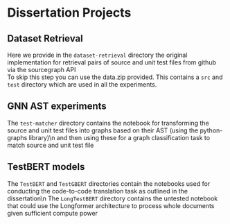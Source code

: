 # Dissertation Projects

## Dataset Retrieval
Here we provide in the `dataset-retrieval` directory the original implementation for retrieval pairs of source and unit test files from github via the sourcegraph API </br>
To skip this step you can use the data.zip provided. This contains a `src` and `test` directory which are used in all the experiments.

## GNN AST experiments
The `test-matcher` directory contains the notebook for transforming the source and unit test files into graphs based on their AST (using the python-graphs library)\n 
and then using these for a graph classification task to match source and unit test file

## TestBERT models
The `TestBERT` and `TestGBERT` directories contain the notebooks used for conducting the code-to-code translation task as outlined in the dissertation\n
The `LongTestBERT` directory contains the untested notebook that could use the Longformer architecture to process whole documents given sufficient compute power
